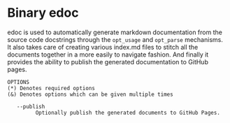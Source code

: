 # Binary edoc


edoc is used to automatically generate markdown documentation from the source code docstrings through the `opt_usage`
and `opt_parse` mechanisms. It also takes care of creating various index.md files to stitch all the documents together
in a more easily to navigate fashion. And finally it provides the ability to publish the generated documentation to
GitHub pages.

```Groff
OPTIONS
(*) Denotes required options
(&) Denotes options which can be given multiple times

   --publish
         Optionally publish the generated documents to GitHub Pages.

```
